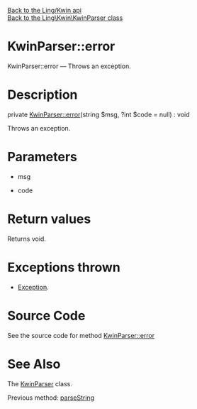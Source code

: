 [Back to the Ling/Kwin api](https://github.com/lingtalfi/Kwin/blob/master/doc/api/Ling/Kwin.md)<br>
[Back to the Ling\Kwin\KwinParser class](https://github.com/lingtalfi/Kwin/blob/master/doc/api/Ling/Kwin/KwinParser.md)


KwinParser::error
================



KwinParser::error — Throws an exception.




Description
================


private [KwinParser::error](https://github.com/lingtalfi/Kwin/blob/master/doc/api/Ling/Kwin/KwinParser/error.md)(string $msg, ?int $code = null) : void




Throws an exception.




Parameters
================


- msg

    

- code

    


Return values
================

Returns void.


Exceptions thrown
================

- [Exception](http://php.net/manual/en/class.exception.php).&nbsp;







Source Code
===========
See the source code for method [KwinParser::error](https://github.com/lingtalfi/Kwin/blob/master/KwinParser.php#L173-L176)


See Also
================

The [KwinParser](https://github.com/lingtalfi/Kwin/blob/master/doc/api/Ling/Kwin/KwinParser.md) class.

Previous method: [parseString](https://github.com/lingtalfi/Kwin/blob/master/doc/api/Ling/Kwin/KwinParser/parseString.md)<br>

